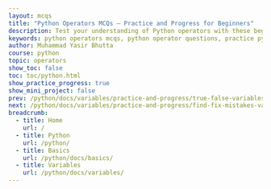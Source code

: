```yaml
---
layout: mcqs
title: "Python Operators MCQs – Practice and Progress for Beginners"
description: Test your understanding of Python operators with these beginner-friendly MCQs. Practice key concepts like arithmetic, comparison, logical, bitwise, and assignment operators with instant answers and explanations.
keywords: python operators mcqs, python operator questions, practice python mcqs, python mcqs for beginners, python quiz operators, multiple choice questions python, arithmetic operator mcqs, logical operator mcqs, bitwise operator mcqs, python mcq practice, test python skills
author: Muhammad Yasir Bhutta
course: python
topic: operators
show_toc: false
toc: toc/python.html
show_practice_progress: true
show_mini_project: false
prev: /python/docs/variables/practice-and-progress/true-false-variables.html
next: /python/docs/variables/practice-and-progress/find-fix-mistakes-variables.html
breadcrumb:
  - title: Home
    url: /
  - title: Python
    url: /python/
  - title: Basics
    url: /python/docs/basics/
  - title: Variables
    url: /python/docs/variables/
---
```



